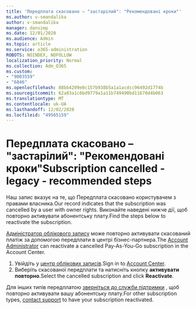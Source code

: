 ```yaml
---
title: 'Передплата скасовано – "застарілий": "Рекомендовані кроки"'
ms.author: v-smandalika
author: v-smandalika
manager: dansimp
ms.date: 12/01/2020
ms.audience: Admin
ms.topic: article
ms.service: o365-administration
ROBOTS: NOINDEX, NOFOLLOW
localization_priority: Normal
ms.collection: Adm_O365
ms.custom:
- "9003559"
- "6846"
ms.openlocfilehash: 88bb4209e0c157b938b5a1a1acdcc96492d1774b
ms.sourcegitcommit: 62a83a1c6bd9779a1a11b749490bd11670d4b063
ms.translationtype: MT
ms.contentlocale: uk-UA
ms.lasthandoff: 12/02/2020
ms.locfileid: "49565159"
---
```

# <a name="subscription-cancelled---legacy---recommended-steps"></a><span data-ttu-id="31aa8-102">Передплата скасовано – "застарілий": "Рекомендовані кроки"</span><span class="sxs-lookup"><span data-stu-id="31aa8-102">Subscription cancelled - legacy - recommended steps</span></span>

<span data-ttu-id="31aa8-103">Наш запис вказує на те, що Передплата скасовано користувачем з правами власника.</span><span class="sxs-lookup"><span data-stu-id="31aa8-103">Our record indicates that the subscription was cancelled by a user with owner rights.</span></span> <span data-ttu-id="31aa8-104">Виконайте наведені нижче дії, щоб повторно активувати абонентську плату.</span><span class="sxs-lookup"><span data-stu-id="31aa8-104">Find the steps below to reactivate the subscription.</span></span>

<span data-ttu-id="31aa8-105">[Адміністратор облікового запису](https://docs.microsoft.com/azure/cost-management-billing/manage/billing-subscription-transfer?WT.mc_id=Portal-Microsoft_Azure_Support#whoisaa) може повторно активувати скасований платіж за допомогою передплати в центрі бізнес-партнера.</span><span class="sxs-lookup"><span data-stu-id="31aa8-105">The [Account Administrator](https://docs.microsoft.com/azure/cost-management-billing/manage/billing-subscription-transfer?WT.mc_id=Portal-Microsoft_Azure_Support#whoisaa) can reactivate a cancelled Pay-As-You-Go subscription in the Account Center.</span></span>

1. <span data-ttu-id="31aa8-106">Увійдіть у [центр облікових записів](https://account.azure.com/Subscriptions).</span><span class="sxs-lookup"><span data-stu-id="31aa8-106">Sign in to [Account Center](https://account.azure.com/Subscriptions).</span></span>
2. <span data-ttu-id="31aa8-107">Виберіть скасованої передплати та натисніть кнопку **активувати повторно**.</span><span class="sxs-lookup"><span data-stu-id="31aa8-107">Select the cancelled subscription and click **Reactivate**.</span></span>

<span data-ttu-id="31aa8-108">Для інших типів передплатою [зверніться до служби підтримки](https://ms.portal.azure.com/#blade/Microsoft_Azure_Support/HelpAndSupportBlade/overview) , щоб повторно активувати вашу абонентську плату.</span><span class="sxs-lookup"><span data-stu-id="31aa8-108">For other subscription types, [contact support](https://ms.portal.azure.com/#blade/Microsoft_Azure_Support/HelpAndSupportBlade/overview) to have your subscription reactivated.</span></span>
